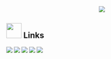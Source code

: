 <div align="center">
<img max-width="800" src="https://raw.githubusercontent.com/innng/innng/master/assets/Github%20Profile.png"/>
</div>

## <img height="40" src="https://raw.githubusercontent.com/innng/innng/master/assets/kyubey.gif"/> Links
[![](https://img.shields.io/badge/-linkedin-0073B1?style=flat-square)](http://linkedin.com/in/ingridrosselis)
[![](https://img.shields.io/badge/-twitter-1C9CEA?style=flat-square)](https://twitter.com/innnginnng)
[![](https://img.shields.io/badge/-meetup-EE3E5D?style=flat-square)](https://www.meetup.com/members/262353843/)
[![](https://img.shields.io/badge/-resume-332B40?style=flat-square)](https://resume.io/r/zUDFmwciy)
[![](https://img.shields.io/badge/-badges-2D4E00?style=flat-square)](https://www.youracclaim.com/users/ingridrosselis/badges)

